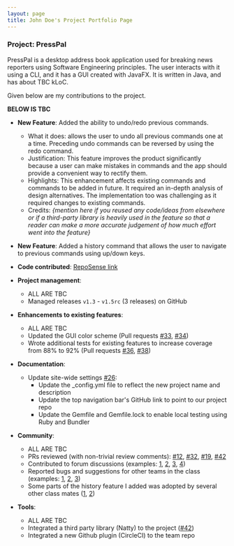 ```yaml
---
layout: page
title: John Doe's Project Portfolio Page
---
```


### Project: PressPal

PressPal is a desktop address book application used for breaking news reporters using Software Engineering principles. The user interacts with it using a CLI, and it has a GUI created with JavaFX. It is written in Java, and has about TBC kLoC.

Given below are my contributions to the project.

**BELOW IS TBC**
* **New Feature**: Added the ability to undo/redo previous commands.
    * What it does: allows the user to undo all previous commands one at a time. Preceding undo commands can be reversed by using the redo command.
    * Justification: This feature improves the product significantly because a user can make mistakes in commands and the app should provide a convenient way to rectify them.
    * Highlights: This enhancement affects existing commands and commands to be added in future. It required an in-depth analysis of design alternatives. The implementation too was challenging as it required changes to existing commands.
    * Credits: *{mention here if you reused any code/ideas from elsewhere or if a third-party library is heavily used in the feature so that a reader can make a more accurate judgement of how much effort went into the feature}*

* **New Feature**: Added a history command that allows the user to navigate to previous commands using up/down keys.

* **Code contributed**: [RepoSense link]()

* **Project management**:
    * ALL ARE TBC 
    * Managed releases `v1.3` - `v1.5rc` (3 releases) on GitHub

* **Enhancements to existing features**:
    * ALL ARE TBC
    * Updated the GUI color scheme (Pull requests [\#33](), [\#34]())
    * Wrote additional tests for existing features to increase coverage from 88% to 92% (Pull requests [\#36](), [\#38]())

* **Documentation**:
    * Update site-wide settings [\#26]():
        * Update the _config.yml file to reflect the new project name and description
        * Update the top navigation bar's GitHub link to point to our project repo
        * Update the Gemfile and Gemfile.lock to enable local testing using Ruby and Bundler

* **Community**:
    * ALL ARE TBC 
    * PRs reviewed (with non-trivial review comments): [\#12](), [\#32](), [\#19](), [\#42]()
    * Contributed to forum discussions (examples: [1](), [2](), [3](), [4]())
    * Reported bugs and suggestions for other teams in the class (examples: [1](), [2](), [3]())
    * Some parts of the history feature I added was adopted by several other class mates ([1](), [2]())

* **Tools**:
    * ALL ARE TBC
    * Integrated a third party library (Natty) to the project ([\#42]())
    * Integrated a new Github plugin (CircleCI) to the team repo
